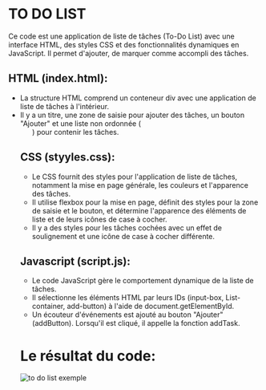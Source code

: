 # TO DO LIST

Ce code est une application de liste de tâches (To-Do List) avec une interface HTML, des styles CSS et des fonctionnalités dynamiques en JavaScript.
Il permet d'ajouter, de marquer comme accompli des tâches.

## HTML (index.html):

- La structure HTML comprend un conteneur div avec une application de liste de tâches à l'intérieur.
- Il y a un titre, une zone de saisie pour ajouter des tâches, un bouton "Ajouter" et une liste non ordonnée (<ul>) pour contenir les tâches.

## CSS (styyles.css): 

- Le CSS fournit des styles pour l'application de liste de tâches, notamment la mise en page générale, les couleurs et l'apparence des tâches.
- Il utilise flexbox pour la mise en page, définit des styles pour la zone de saisie et le bouton, et détermine l'apparence des éléments de liste et de leurs icônes de case à cocher.
- Il y a des styles pour les tâches cochées avec un effet de soulignement et une icône de case à cocher différente.

## Javascript (script.js):

- Le code JavaScript gère le comportement dynamique de la liste de tâches.
- Il sélectionne les éléments HTML par leurs IDs (input-box, List-container, add-button) à l'aide de document.getElementById.
- Un écouteur d'événements est ajouté au bouton "Ajouter" (addButton). Lorsqu'il est cliqué, il appelle la fonction addTask.

# Le résultat du code: 
![to do list exemple ](https://github.com/samAK02/Portfolio/assets/131418700/660fd83d-5bff-48a1-8be8-dd543ebf2613)
